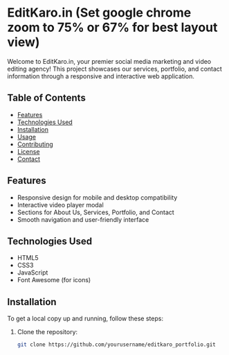 # EditKaro.in    (Set google chrome zoom to 75% or 67% for best layout view)

Welcome to EditKaro.in, your premier social media marketing and video editing agency! This project showcases our services, portfolio, and contact information through a responsive and interactive web application.

## Table of Contents
- [Features](#features)
- [Technologies Used](#technologies-used)
- [Installation](#installation)
- [Usage](#usage)
- [Contributing](#contributing)
- [License](#license)
- [Contact](#contact)

## Features
- Responsive design for mobile and desktop compatibility
- Interactive video player modal
- Sections for About Us, Services, Portfolio, and Contact
- Smooth navigation and user-friendly interface

## Technologies Used
- HTML5
- CSS3
- JavaScript
- Font Awesome (for icons)

## Installation
To get a local copy up and running, follow these steps:

1. Clone the repository:
   ```bash
   git clone https://github.com/yourusername/editkaro_portfolio.git
